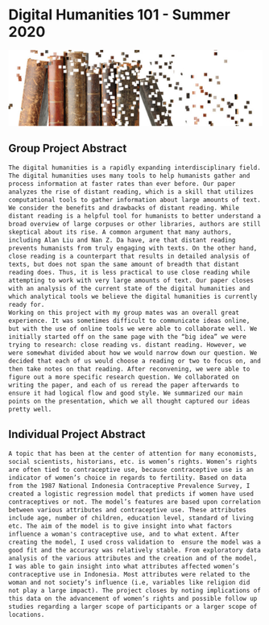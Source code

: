 # Digital Humanities 101 - Summer 2020 
![alt text](book.png "Book")

## Group Project Abstract
	The digital humanities is a rapidly expanding interdisciplinary field. The digital humanities uses many tools to help humanists gather and process information at faster rates than ever before. Our paper analyzes the rise of distant reading, which is a skill that utilizes computational tools to gather information about large amounts of text. We consider the benefits and drawbacks of distant reading. While distant reading is a helpful tool for humanists to better understand a broad overview of large corpuses or other libraries, authors are still skeptical about its rise. A common argument that many authors, including Alan Liu and Nan Z. Da have, are that distant reading prevents humanists from truly engaging with texts. On the other hand, close reading is a counterpart that results in detailed analysis of texts, but does not span the same amount of breadth that distant reading does. Thus, it is less practical to use close reading while attempting to work with very large amounts of text. Our paper closes with an analysis of the current state of the digital humanities and which analytical tools we believe the digital humanities is currently ready for. 
	Working on this project with my group mates was an overall great experience. It was sometimes difficult to communicate ideas online, but with the use of online tools we were able to collaborate well. We initially started off on the same page with the “big idea” we were trying to research: close reading vs. distant reading. However, we were somewhat divided about how we would narrow down our question. We decided that each of us would choose a reading or two to focus on, and then take notes on that reading. After reconvening, we were able to figure out a more specific research question. We collaborated on writing the paper, and each of us reread the paper afterwards to ensure it had logical flow and good style. We summarized our main points on the presentation, which we all thought captured our ideas pretty well. 

## Individual Project Abstract
	A topic that has been at the center of attention for many economists, social scientists, historians, etc. is women’s rights. Women’s rights are often tied to contraceptive use, because contraceptive use is an indicator of women’s choice in regards to fertility. Based on data from the 1987 National Indonesia Contraceptive Prevalence Survey, I created a logistic regression model that predicts if women have used contraceptives or not. The model’s features are based upon correlation between various attributes and contraceptive use. These attributes include age, number of children, education level, standard of living etc. The aim of the model is to give insight into what factors influence a woman's contraceptive use, and to what extent. After creating the model, I used cross validation to  ensure the model was a good fit and the accuracy was relatively stable. From exploratory data analysis of the various attributes and the creation and of the model, I was able to gain insight into what attributes affected women’s contraceptive use in Indonesia. Most attributes were related to the woman and not society’s influence (i.e, variables like religion did not play a large impact). The project closes by noting implications of this data on the advancement of women’s rights and possible follow up studies regarding a larger scope of participants or a larger scope of locations. 



